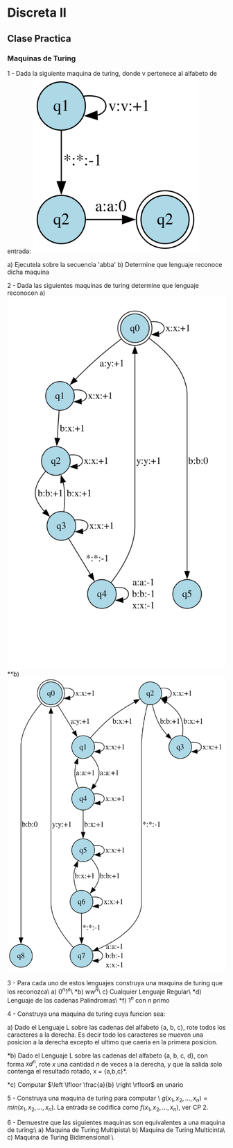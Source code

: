 # Discreta II

## Clase Practica
### Maquinas de Turing

1 - Dada la siguiente maquina de turing, donde v pertenece al alfabeto de entrada:
![turing_1.svg](./images/turing_1.svg)

a) Ejecutela sobre la secuencia 'abba'
b) Determine que lenguaje reconoce dicha maquina

2 - Dada las siguientes maquinas de turing determine que lenguaje reconocen
a)
![turing_2.svg](./images/turing_2.svg)
**b)
![turing_3.svg](./images/turing_3.svg)

3 - Para cada uno de estos lenguajes construya una maquina de turing que los reconozca\\
a) $0^{n}1^{n}$\\
*b) $ww^{R}$\\
c) Cualquier Lenguaje Regular\\
*d) Lenguaje de las cadenas Palindromas\\
*f) $1^{n}$ con $n$ primo

4 - Construya una maquina de turing cuya funcion sea:

a) Dado el Lenguaje L sobre las cadenas del alfabeto {a, b, c}, rote todos los caracteres a la derecha. Es decir todo los caracteres se mueven una posicion a la derecha excepto el ultimo que caeria en la primera posicion.

*b) Dado el Lenguaje L sobre las cadenas del alfabeto {a, b, c, d}, con forma $xd^n$, rote $x$ una cantidad $n$ de veces a la derecha, y que la salida solo contenga el resultado rotado, 
x = {a,b,c}\*.

*c) Computar $\left \lfloor \frac{a}{b} \right \rfloor$ en unario


5 - Construya una maquina de turing para computar \\
$g(x_1, x_2, ..., x_n) = min(x_1, x_2, ..., x_n)$. La entrada se codifica como $f(x_1, x_2, ..., x_n)$, ver CP 2.

6 - Demuestre que las siguientes maquinas son equivalentes a una maquina de turing:\\
a) Maquina de Turing Multipista\\
b) Maquina de Turing Multicinta\\
c) Maquina de Turing Bidimensional \\



